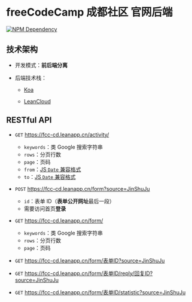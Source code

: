 # freeCodeCamp 成都社区 官网后端

[![NPM Dependency](https://david-dm.org/FreeCodeCamp-Chengdu/OWS_BE.svg)](https://david-dm.org/FreeCodeCamp-Chengdu/OWS_BE)

## 技术架构

-   开发模式：**前后端分离**

-   后端技术栈：

    -   [Koa](http://koa.bootcss.com/)

    -   [LeanCloud](https://leancloud.cn/)

## RESTful API

-   `GET` https://fcc-cd.leanapp.cn/activity/

    -   `keywords`：类 Google 搜索字符串
    -   `rows`：分页行数
    -   `page`：页码
    -   `from`：[JS `Date` 兼容格式][1]
    -   `to`：[JS `Date` 兼容格式][1]

-   `POST` https://fcc-cd.leanapp.cn/form?source=JinShuJu

    -   `id`：表单 ID（**表单公开网址**最后一段）
    -   需要访问首页**登录**

-   `GET` https://fcc-cd.leanapp.cn/form/

    -   `keywords`：类 Google 搜索字符串
    -   `rows`：分页行数
    -   `page`：页码

-   `GET` https://fcc-cd.leanapp.cn/form/表单ID?source=JinShuJu

-   `GET` https://fcc-cd.leanapp.cn/form/表单ID/reply/回复ID?source=JinShuJu

-   `GET` https://fcc-cd.leanapp.cn/form/表单ID/statistic?source=JinShuJu

[1]: https://developer.mozilla.org/zh-CN/docs/Web/JavaScript/Reference/Global_Objects/Date
